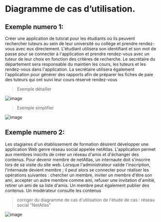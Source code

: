 

# Diagramme de cas d’utilisation.

## Exemple numero 1:

Créer une application de tutorat pour les étudiants où ils peuvent rechercher
tuteurs au sein de leur université ou collège et prendre rendez-vous avec
eux directement. L'étudiant utilisera son identifiant et son mot de passe pour
se connecter à l'application et prendre rendez-vous avec un tuteur de leur
choix en fonction des critères de recherche.
Le secrétaire du département sera responsable du maintien
les cours, les tuteurs et les rendez-vous dans l'application. La
secrétaire utilisera également l'application pour générer des rapports afin de préparer
les fiches de paie des tuteurs qui ont suivi leur cours réservé
rendez-vous

> Exemple détailler

![image](https://user-images.githubusercontent.com/92023794/199442728-b3ecaf21-4508-4a7d-b4e0-87a504d305a6.png)

> Exemple simplifier

![image](https://user-images.githubusercontent.com/92023794/199446023-03bc7d8d-248e-4b97-81ad-f8f4f37193b5.png)

## Exemple numero 2:
Les stagiaires d'un établissement de formation désirent développer une application Web genre
 réseau social appelée netAtlas. L'application permet aux membres inscrits de créer un réseau d'amis
et d'échanger des contenus.
 Pour devenir membre de netAtlas, un internaute doit s'inscrire lors de sa visite du site web. Lorsque
l'administrateur valide l'inscription, l'internaute devient membre ; il peut alors se connecter pour
réaliser les opérations suivantes : chercher un membre, inviter un membre d'être son ami, accepter
un autre membre comme ami, refuser une invitation d'amitié, retirer un ami de sa liste d'amis. Un
membre peut également publier des contenus.
 Un modérateur consulte les contenus

>  corriger du diagramme de cas d'utilisation de l'étude de cas : réseau social "NetAtlas"

![image](https://user-images.githubusercontent.com/92023794/199455180-6cf6bd4d-5dfc-4f13-a8ee-993b45db0f60.png)
